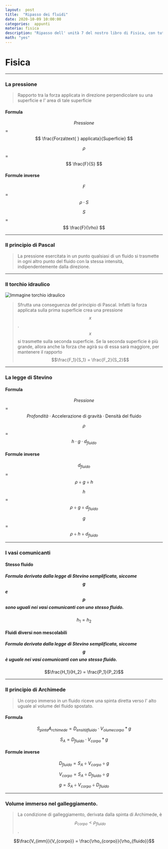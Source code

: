 ```yaml
---
layout:  post
title:  "Ripasso dei fluidi"
date: 2020-10-09 10:00:00
categories:  appunti
materia: fisica
description: "Ripasso dell' unità 7 del nostro libro di Fisica, con tutte le formule, definizioni e formule inverse scritte qui. Ho anche fatto una sessantina di esercizi, ma dato il mio disordine non li pubblicherò qui. Comunque sono fiducioso per la verifica, mi sono tornati tutti tranne uno."
math: "yes"
---
```

# Fisica

---

### La pressione

> Rapporto tra la forza applicata in direzione perpendicolare su una superficie e l' area di tale superficie

#### Formula

$$Pressione$$ = $$ \frac{Forza\text{ } applicata}{Superficie} $$

$$\rho$$ = $$ \frac{F}{S} $$

#### Formule inverse

$$F$$ = $$ {\rho}\cdot{S} $$

$$S$$ = $$ \frac{F}{\rho} $$

---

### Il principio di Pascal

> La pressione esercitata in un punto qualsiasi di un fluido si trasmette in ogni altro punto del fluido con la stessa intensità, indipendentemente dalla direzione.

---

### Il torchio idraulico

![Immagine torchio idraulico](https://upload.wikimedia.org/wikipedia/commons/9/99/Working_principle_of_a_hydraulic_jack.svg)

> Sfrutta una conseguenza del principio di Pascal. Infatti la forza applicata sulla prima superficie crea una pressione $$ x $$.  $$ x $$ si trasmette sulla seconda superficie. Se la seconda superficie è più grande, allora anche la forza che agirà su di essa sarà maggiore, per mantenere il rapporto $$\frac{F_1}{S_1} = \frac{F_2}{S_2}$$

---

### La legge di Stevino

#### Formula

$$Pressione$$ = $$ {Profondità}\cdot{\text{Accelerazione di gravità}}\cdot{\text{Densità del fluido}} $$

$$\rho$$ = $$ {h}\cdot{g}\cdot{d_{fluido}} $$

#### Formule inverse

$$d_{fluido}$$ = $$ {\rho}\div{g}\div{h} $$


$$h$$ = $$ {\rho}\div{g}\div{d_{fluido}} $$

$$g$$ = $$ {\rho}\div{h}\div{d_{fluido}} $$

---

### I vasi comunicanti

#### Stesso fluido

##### Formula derivata dalla legge di Stevino semplificata, siccome $$g$$ e $$p$$ sono uguali nei vasi comunicanti con uno stesso fluido.

$${h_1}={h_2}$$

#### Fluidi diversi non mescolabili

##### Formula derivata dalla legge di Stevino semplificata, siccome $$g$$ è uguale nei vasi comunicanti con uno stesso fluido.

$$\frac{H_1}{H_2} = \frac{P_1}{P_2}$$

---

### Il principio di Archimede

> Un corpo immerso in un fluido riceve una spinta diretta verso l' alto uguale al volume del fluido spostato.

#### Formula

$$ S_{pinta} A_{rchimede} = D_{ensità fluido} \cdot V_{olume corpo}*{g} $$


$$S_A = D_{fluido} \cdot V_{corpo}*{g}$$

#### Formule inverse

$$D_{fluido} = S_A \div V_{corpo} \div {g}$$

$$V_{corpo} = S_A \div D_{fluido} \div {g}$$

$$g = S_A \div V_{corpo} \div D_{fluido} $$

---

### Volume immerso nel galleggiamento.

> La condizione di galleggiamento, derivata dalla spinta di Archimede, è $$\rho_{corpo} < \rho_{fluido} $$.

$$\frac{V_{imm}}{V_{corpo}} = \frac{\rho_{corpo}}{\rho_{fluido}}$$


 
